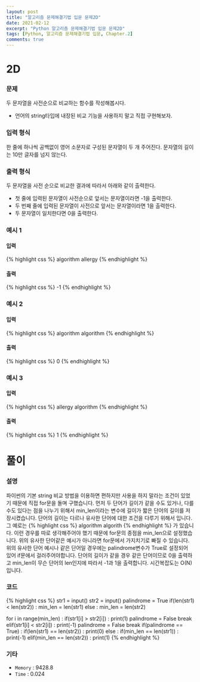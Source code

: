 ```yaml
---
layout: post
title: "알고리즘 문제해결기법 입문 문제2D"
date: 2021-02-12
excerpt: "Python 알고리즘 문제해결기법 입문 문제2D"
tags: [Python, 알고리즘 문제해결기법 입문, Chapter.2]
comments: true
---
```

# 2D

### 문제
두 문자열을 사전순으로 비교하는 함수를 작성해봅시다.
- 언어의 string타입에 내장된 비교 기능을 사용하지 말고 직접 구현해보자.

### 입력 형식
한 줄에 하나씩 공백없이 영어 소문자로 구성된 문자열이 두 개 주어진다. 문자열의 길이는 10만 글자를 넘지 않는다.

### 출력 형식
두 문자열을 사전 순으로 비교한 결과에 따라서 아래와 같이 출력한다.

- 첫 줄에 입력된 문자열이 사전순으로 앞서는 문자열이라면 -1을 출력한다.
- 두 번째 줄에 입력된 문자열이 사전으로 앞서는 문자열이라면 1을 출력한다.
- 두 문자열이 일치한다면 0을 출력한다. 

### 예시 1
#### 입력
{% highlight css %}
algorithm
allergy
{% endhighlight %}
#### 출력
{% highlight css %}
-1
{% endhighlight %}

### 예시 2
#### 입력
{% highlight css %}
algorithm
algorithm
{% endhighlight %}
#### 출력
{% highlight css %}
0
{% endhighlight %}

### 예시 3
#### 입력
{% highlight css %}
allergy
algorithm
{% endhighlight %}
#### 출력
{% highlight css %}
1
{% endhighlight %}

# 풀이

### 설명
파이썬의 기본 string 비교 방법을 이용하면 편하지만 사용을 하지 말라는 조건이 있었기 때문에 직접 for문을 돌며 구했습니다. 먼저 두 단어가 길이가 같을 수도 있거나, 다를 수도 있다는 점을 나누기 위해서 min_len이라는 변수에 길이가 짧은 단어의 길이를 저장시켰습니다. 단어의 길이는 다르나 유사한 단어에 대한 조건을 다루기 위해서 입니다. 그 예로는 
{% highlight css %}
algorithm
algorith
{% endhighlight %}
가 있습니다. 이런 경우를 따로 생각해주어야 했기 때문에 for문의 종점을 min_len으로 설정했습니다. 위의 유사한 단어같은 예시가 아니라면 for문에서 가지치기로 빠질 수 있습니다. 위의 유사한 단어 예시나 같은 단어일 경우에는 palindrome변수가 True로 설정되어 있어 if문에서 걸러주어야합니다. 단어의 길이가 같을 경우 같은 단어이므로 0을 출력하고 min_len이 무슨 단어의 len인지에 따라서 -1과 1을 출력합니다. 시간복잡도는 O(N)입니다.

### 코드
{% highlight css %}
str1 = input()
str2 = input()
palindrome = True
if(len(str1) < len(str2)) : min_len = len(str1)
else : min_len = len(str2)
	
for i in range(min_len) :
	if(str1[i] > str2[i]) : 
		print(1)
		palindrome = False
		break
	elif(str1[i] < str2[i]) :
		print(-1)
		palindrome = False
		break
if(palindrome == True) : 
	if(len(str1) == len(str2)) : print(0)
	else :
		if(min_len == len(str1)) : print(-1)
		elif(min_len == len(str2)) : print(1)
{% endhighlight %}

### 기타
- `Memory` : 9428.8
- `Time` : 0.024